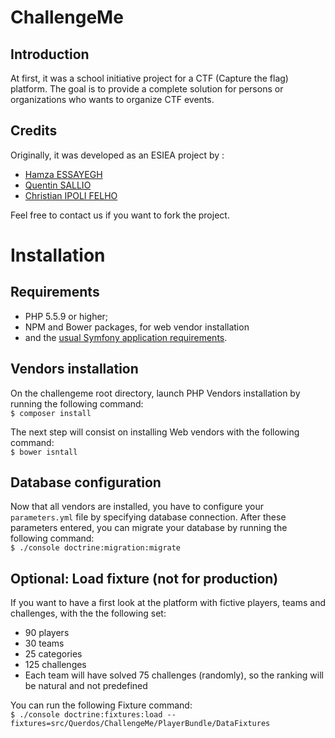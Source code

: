 ChallengeMe
===========

## Introduction ##

At first, it was a school initiative project for a CTF (Capture the flag) platform.
The goal is to provide a complete solution for persons or organizations who wants 
to organize CTF events.

## Credits ##

Originally, it was developed as an ESIEA project by :

  * [Hamza ESSAYEGH](essayegh@et.esiea.fr)
  * [Quentin SALLIO](sallio@et.esiea.fr)
  * [Christian IPOLI FELHO](ipoli@et.esiea.fr)

Feel free to contact us if you want to fork the project.

# Installation

## Requirements ##

  * PHP 5.5.9 or higher;
  * NPM and Bower packages, for web vendor installation
  * and the [usual Symfony application requirements](http://symfony.com/doc/current/reference/requirements.html).

## Vendors installation

On the challengeme root directory, launch PHP Vendors installation by running the following command:  
`$ composer install`

The next step will consist on installing Web vendors with the following command:  
`$ bower isntall`

## Database configuration ##
Now that all vendors are installed, you have to configure your `parameters.yml` file by specifying database connection.
After these parameters entered, you can migrate your database by running the following command:  
`$ ./console doctrine:migration:migrate`  

## Optional: Load fixture (not for production)
If you want to have a first look at the platform with fictive players, teams and challenges, with the the following set:

 * 90    players
 * 30    teams
 * 25    categories
 * 125   challenges
 * Each team will have solved 75 challenges (randomly), so the ranking will be natural and not predefined
    
You can run the following Fixture command:  
`$ ./console doctrine:fixtures:load --fixtures=src/Querdos/ChallengeMe/PlayerBundle/DataFixtures`
